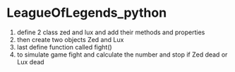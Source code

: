 # LeagueOfLegends_python
1. define 2 class zed and lux and add their methods and properties
2. then create two objects Zed and Lux 
3. last define function called fight()
4. to simulate game fight and calculate the number and stop if Zed dead or Lux dead  
